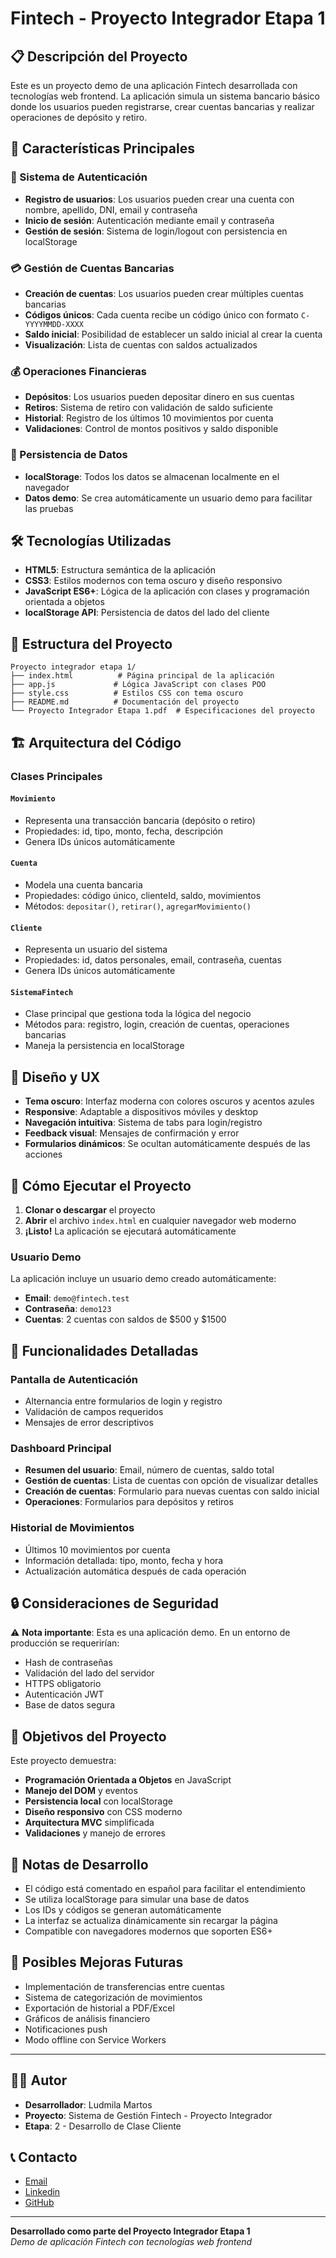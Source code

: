 # Fintech - Proyecto Integrador Etapa 1

## 📋 Descripción del Proyecto

Este es un proyecto demo de una aplicación Fintech desarrollada con tecnologías web frontend. La aplicación simula un sistema bancario básico donde los usuarios pueden registrarse, crear cuentas bancarias y realizar operaciones de depósito y retiro.

## 🚀 Características Principales

### 🔐 Sistema de Autenticación
- **Registro de usuarios**: Los usuarios pueden crear una cuenta con nombre, apellido, DNI, email y contraseña
- **Inicio de sesión**: Autenticación mediante email y contraseña
- **Gestión de sesión**: Sistema de login/logout con persistencia en localStorage

### 💳 Gestión de Cuentas Bancarias
- **Creación de cuentas**: Los usuarios pueden crear múltiples cuentas bancarias
- **Códigos únicos**: Cada cuenta recibe un código único con formato `C-YYYYMMDD-XXXX`
- **Saldo inicial**: Posibilidad de establecer un saldo inicial al crear la cuenta
- **Visualización**: Lista de cuentas con saldos actualizados

### 💰 Operaciones Financieras
- **Depósitos**: Los usuarios pueden depositar dinero en sus cuentas
- **Retiros**: Sistema de retiro con validación de saldo suficiente
- **Historial**: Registro de los últimos 10 movimientos por cuenta
- **Validaciones**: Control de montos positivos y saldo disponible

### 💾 Persistencia de Datos
- **localStorage**: Todos los datos se almacenan localmente en el navegador
- **Datos demo**: Se crea automáticamente un usuario demo para facilitar las pruebas

## 🛠️ Tecnologías Utilizadas

- **HTML5**: Estructura semántica de la aplicación
- **CSS3**: Estilos modernos con tema oscuro y diseño responsivo
- **JavaScript ES6+**: Lógica de la aplicación con clases y programación orientada a objetos
- **localStorage API**: Persistencia de datos del lado del cliente

## 📁 Estructura del Proyecto

```
Proyecto integrador etapa 1/
├── index.html          # Página principal de la aplicación
├── app.js             # Lógica JavaScript con clases POO
├── style.css          # Estilos CSS con tema oscuro
├── README.md          # Documentación del proyecto
└── Proyecto Integrador Etapa 1.pdf  # Especificaciones del proyecto
```

## 🏗️ Arquitectura del Código

### Clases Principales

#### `Movimiento`
- Representa una transacción bancaria (depósito o retiro)
- Propiedades: id, tipo, monto, fecha, descripción
- Genera IDs únicos automáticamente

#### `Cuenta`
- Modela una cuenta bancaria
- Propiedades: código único, clienteId, saldo, movimientos
- Métodos: `depositar()`, `retirar()`, `agregarMovimiento()`

#### `Cliente`
- Representa un usuario del sistema
- Propiedades: id, datos personales, email, contraseña, cuentas
- Genera IDs únicos automáticamente

#### `SistemaFintech`
- Clase principal que gestiona toda la lógica del negocio
- Métodos para: registro, login, creación de cuentas, operaciones bancarias
- Maneja la persistencia en localStorage

## 🎨 Diseño y UX

- **Tema oscuro**: Interfaz moderna con colores oscuros y acentos azules
- **Responsive**: Adaptable a dispositivos móviles y desktop
- **Navegación intuitiva**: Sistema de tabs para login/registro
- **Feedback visual**: Mensajes de confirmación y error
- **Formularios dinámicos**: Se ocultan automáticamente después de las acciones

## 🚀 Cómo Ejecutar el Proyecto

1. **Clonar o descargar** el proyecto
2. **Abrir** el archivo `index.html` en cualquier navegador web moderno
3. **¡Listo!** La aplicación se ejecutará automáticamente

### Usuario Demo
La aplicación incluye un usuario demo creado automáticamente:
- **Email**: `demo@fintech.test`
- **Contraseña**: `demo123`
- **Cuentas**: 2 cuentas con saldos de $500 y $1500

## 📱 Funcionalidades Detalladas

### Pantalla de Autenticación
- Alternancia entre formularios de login y registro
- Validación de campos requeridos
- Mensajes de error descriptivos

### Dashboard Principal
- **Resumen del usuario**: Email, número de cuentas, saldo total
- **Gestión de cuentas**: Lista de cuentas con opción de visualizar detalles
- **Creación de cuentas**: Formulario para nuevas cuentas con saldo inicial
- **Operaciones**: Formularios para depósitos y retiros

### Historial de Movimientos
- Últimos 10 movimientos por cuenta
- Información detallada: tipo, monto, fecha y hora
- Actualización automática después de cada operación

## 🔒 Consideraciones de Seguridad

⚠️ **Nota importante**: Esta es una aplicación demo. En un entorno de producción se requerirían:
- Hash de contraseñas
- Validación del lado del servidor
- HTTPS obligatorio
- Autenticación JWT
- Base de datos segura

## 🎯 Objetivos del Proyecto

Este proyecto demuestra:
- **Programación Orientada a Objetos** en JavaScript
- **Manejo del DOM** y eventos
- **Persistencia local** con localStorage
- **Diseño responsivo** con CSS moderno
- **Arquitectura MVC** simplificada
- **Validaciones** y manejo de errores

## 📝 Notas de Desarrollo

- El código está comentado en español para facilitar el entendimiento
- Se utiliza localStorage para simular una base de datos
- Los IDs y códigos se generan automáticamente
- La interfaz se actualiza dinámicamente sin recargar la página
- Compatible con navegadores modernos que soporten ES6+

## 🔮 Posibles Mejoras Futuras

- Implementación de transferencias entre cuentas
- Sistema de categorización de movimientos
- Exportación de historial a PDF/Excel
- Gráficos de análisis financiero
- Notificaciones push
- Modo offline con Service Workers

---

## 👨‍💻 Autor

- **Desarrollador**: Ludmila Martos
- **Proyecto**: Sistema de Gestión Fintech - Proyecto Integrador
- **Etapa**: 2 - Desarrollo de Clase Cliente

## 📞 Contacto

-  [Email](mailto:ludmilamartos@gmail.com)
-  [Linkedin](https://www.linkedin.com/in/ludmimar89/)
- [GitHub](https://github.com/Ludmimar)

---

**Desarrollado como parte del Proyecto Integrador Etapa 1**  
*Demo de aplicación Fintech con tecnologías web frontend*


